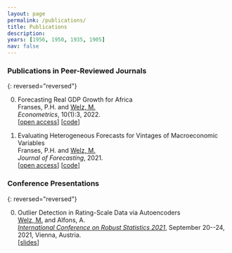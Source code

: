 ```yaml
---
layout: page
permalink: /publications/
title: Publications
description: 
years: [1956, 1950, 1935, 1905]
nav: false
---
```


### Publications in Peer-Reviewed Journals ###

{: reversed="reversed"}

0. <span class="font-weight-bold"> Forecasting Real GDP Growth for Africa</span><br>
   Franses, P.H. and <u> Welz, M.</u><br>
   *Econometrics*, 10(1):3, 2022.<br>
   [[open access](https://www.mdpi.com/2225-1146/10/1/3)] [[code](https://github.com/mwelz/sefm-africa)]

0. <span class="font-weight-bold">Evaluating Heterogeneous Forecasts for Vintages of Macroeconomic Variables</span><br>
   Franses, P.H. and <u> Welz, M.</u><br>
   *Journal of Forecasting*, 2021.<br>
   [[open access](https://onlinelibrary.wiley.com/doi/10.1002/for.2835)] [[code](https://github.com/mwelz/symbreg)]
   

### Conference Presentations ###
{: reversed="reversed"}

0. <span class="font-weight-bold">Outlier Detection in Rating-Scale Data via Autoencoders</span><br>
   <u>Welz, M.</u> and Alfons, A.<br>
   [*International Conference on Robust Statistics 2021*](http://cstat.tuwien.ac.at/filz/icors2020/index.html#), September 20--24, 2021, Vienna, Austria.<br>
   [[slides](icors2021.pdf)]


<!--
### Working Papers ###

{: reversed="reversed"}

0. <span class="font-weight-bold">Awesome Title 1</span><br>
   <span class="font-weight-bold">Welz, M.,</span> Doe, J.,  and Mustermann, M.<br>
   *Cool Journal*, 1(1):1--20, 2021.<br>
   [[link](https://www.google.com/)] [[arXiv](https://www.google.com/)] [[poster](slides.pdf)] [[slides](slides1.pdf)] [[code](https://www.google.com/)]

### Peer-Reviewed Papers ###

{: reversed="reversed"}

0. <span class="font-weight-bold">Awesome Title 1</span><br>
   <span class="font-weight-bold">Welz, M.,</span> Doe, J.,  and Mustermann, M.<br>
   *Cool Journal*, 1(1):1--20, 2021.<br>
   [[link](https://www.google.com/)] [[arXiv](https://www.google.com/)] [[poster](slides.pdf)] [[slides](slides1.pdf)] [[code](https://www.google.com/)]
   
0. <span class="font-weight-bold">Awesome Title 2: Lorem Ipsum Lorem Ipsum Lorem</span><br>
   <span class="font-weight-bold">Welz, M.,</span> Doe, J.,  and Mustermann, M. <br>
   *Cool Journal*, 1(1):1--20, 2021.<br>
   [[link](https://www.google.com/)] [[arXiv](https://www.google.com/)] [[poster](slides.pdf)] [[slides](slides1.pdf)] [[code](https://www.google.com/)]
-->
